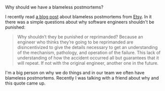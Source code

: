 Why should we have a blameless postmortems?

I recently read [a blog post](https://codeascraft.com/2012/05/22/blameless-postmortems/) about blameless postmortems from [Etsy](https://www.etsy.com/).
In it there was a simple questions about why software engineers shouldn't be punished:
>Why shouldn’t they be punished or reprimanded?
>Because an engineer who thinks they’re going to be reprimanded are disincentivized to give the details necessary to get an understanding of the mechanism, pathology, and operation of the failure.
>This lack of understanding of how the accident occurred all but guarantees that it will repeat.
>If not with the original engineer, another one in the future.

I'm a big person on why we do things and in our team we often have blameless postmortems.
Recently I was talking with a friend about why and this quote came up.